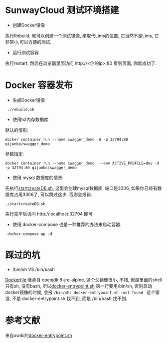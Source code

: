 SunwayCloud 测试环境搭建
==

- 创建Docker镜像

执行Rebuild, 就可以创建一个测试镜像, 来取代Lims的位置, 它当然不是Lims, 它非常小,可以方便的测试.

- 运行测试容器

执行restart,  然后在浏览器里面访问 http://<你的ip>:80  看到页面, 你就成功了.



Docker 容器发布
==

- 生成Docker镜像

```
 ./rebuild.sh
```

- 使用h2内存数据库

默认的情形:
```
docker container run --name swagger_demo -d -p 32794:80 qijunbo/swagger_demo
```

参数指定:

```
docker container run --name swagger_demo  --env ACTIVE_PROFILE=dev -d -p 32794:80 qijunbo/swagger_demo
```

- 使用 mysql 数据库的情景:

先执行[startcreateDB.sh](startcreateDB.sh), 这里会创建mysql数据库,  端口是3306, 如果你已经有数据库占用3306了, 可以跳过这步, 否则会报错.

```
./startcreateDB.sh
```


执行完毕后访问  http://localhost:32794 即可

- 使用 docker-compose 也是一种推荐的办法来启动容器.

```
 docker-compose up -d 
```

踩过的坑
==

- /bin/sh VS /bin/bash

[Dockerfile](Dockerfile) 继承自  openjdk:8-jre-alpine, 这个父镜像很小, 不错, 但是里面的shell只有sh, 没有bash, 所以[docker-entrypoint.sh](docker-entrypoint.sh) 第一行要用/bin/sh, 否则启动docker镜像的时候, 会报 ``` /bin/sh: docker-entrypoint.sh :not found  ``` 这个错误, 不是 docker-entrypoint.sh 找不到, 而是 /bin/bash 找不到.


参考文献
==

来自xwiki的[docker-entrypoint.sh](https://github.com/xwiki-contrib/docker-xwiki/blob/ebb7e79fa3f4da7d8a6cb7c8451a08fee2e1d2a3/9/mysql-tomcat/xwiki/docker-entrypoint.sh)

